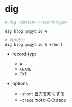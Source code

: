 # dig

```sh
# dig <domain> <record-type>

dig blog.ymgyt.io A

# 最小出力
dig blog.ymgyt.io A +short
```

* record-type
  * `A`
  * `CNAME`
  * `TXT`

* options
  * `+short` 出力を短くする
  * `+trace` rootからのtrace
